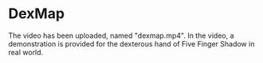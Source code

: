 # DexMap
The video has been uploaded, named "dexmap.mp4". In the video, a demonstration is provided for the dexterous hand of Five Finger Shadow in real world.
